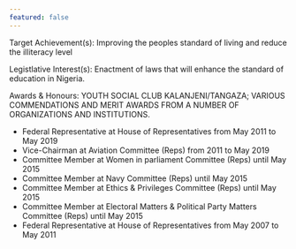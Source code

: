 ```yaml
---
featured: false
---
```

Target Achievement(s): Improving the peoples standard of living and reduce the illiteracy level

Legistlative Interest(s): Enactment of laws that will enhance the standard of education in Nigeria.

Awards & Honours: YOUTH SOCIAL CLUB KALANJENI/TANGAZA; VARIOUS COMMENDATIONS AND MERIT AWARDS FROM A NUMBER OF ORGANIZATIONS AND INSTITUTIONS.

* Federal Representative at House of Representatives from May 2011 to May 2019
* Vice-Chairman at Aviation Committee (Reps) from 2011 to May 2019
* Committee Member at Women in parliament Committee (Reps) until May 2015
* Committee Member at Navy Committee (Reps) until May 2015
* Committee Member at Ethics & Privileges Committee (Reps) until May 2015
* Committee Member at Electoral Matters & Political Party Matters Committee (Reps) until May 2015
* Federal Representative at House of Representatives from May 2007 to May 2011

